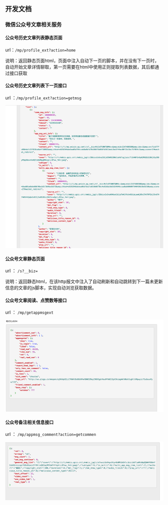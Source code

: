## 开发文档


### 微信公众号文章相关服务


#### 公众号历史文章列表静态页面

url：`/mp/profile_ext?action=home`

说明：返回静态页面html，页面中注入自动下一页的脚本，并在没有下一页时，自动开始文章详情聊取，第一页需要在html中使用正则提取列表数据，其后都通过接口获取

#### 公众号历史文章列表下一页接口

url ：`/mp/profile_ext?action=getmsg`

![接口返回数据结构](doc/artile.png)

#### 公众号文章静态页面

url ： `/s?__biz=`

说明：返回静态html，在该http报文中注入了自动刷新和自动跳转到下一篇未更新信息的文章的js脚本，实现自动浏览获取数据。

#### 公众号文章阅读、点赞数等接口

url ： `/mp/getappmsgext`

![点赞数等接口](doc/ext.png)

#### 公众号备注相关信息接口

url ： `/mp/appmsg_comment?action=getcommen`

![公众号备注相关信息接口](doc/comment.png)



